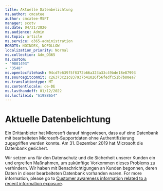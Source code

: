 ```yaml
---
title: Aktuelle Datenbelichtung
ms.author: cmcatee
author: cmcatee-MSFT
manager: scotv
ms.date: 04/21/2020
ms.audience: Admin
ms.topic: article
ms.service: o365-administration
ROBOTS: NOINDEX, NOFOLLOW
localization_priority: Normal
ms.collection: Adm_O365
ms.custom:
- "9001493"
- "3548"
ms.openlocfilehash: 94cd7e639f5f8372b66a323a33c49bde18e87993
ms.sourcegitcommit: c26373c21c837937b41026f56fedfc51b7b80ea7
ms.translationtype: MT
ms.contentlocale: de-DE
ms.lasthandoff: 01/12/2022
ms.locfileid: "61988654"
---
```

# <a name="recent-data-exposure"></a>Aktuelle Datenbelichtung

Ein Drittanbieter hat Microsoft darauf hingewiesen, dass auf eine Datenbank mit bearbeiteten Microsoft-Supportdaten ohne Authentifizierung zugegriffen werden konnte. Am 31. Dezember 2019 hat Microsoft die Datenbank gesichert.

Wir setzen uns für den Datenschutz und die Sicherheit unserer Kunden ein und ergreifen Maßnahmen, um zukünftige Vorkommen dieses Problems zu verhindern. Wir haben mit Benachrichtigungen an Kunden begonnen, deren Daten in dieser bearbeiteten Datenbank vorhanden waren. For more information, please go to [Customer awareness information related to a recent information exposure](https://aka.ms/privacyinfo).
